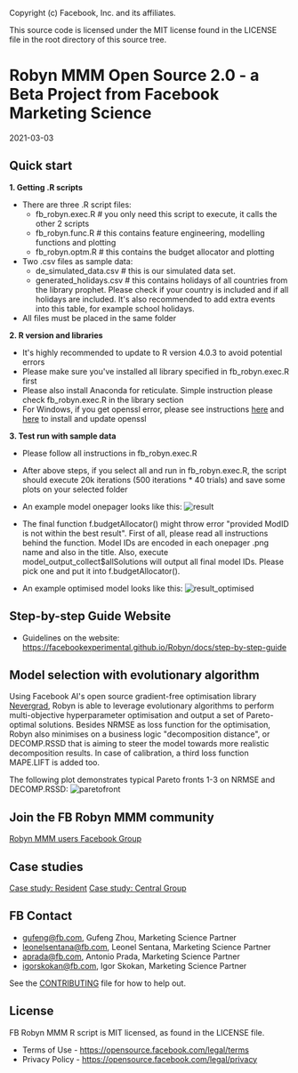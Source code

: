 Copyright (c) Facebook, Inc. and its affiliates.

This source code is licensed under the MIT license found in the
LICENSE file in the root directory of this source tree.

# Robyn MMM Open Source 2.0 - a Beta Project from Facebook Marketing Science 

2021-03-03

## Quick start

**1. Getting .R scripts**
  * There are three .R script files:
    - fb_robyn.exec.R # you only need this script to execute, it calls the
      other 2 scripts
    - fb_robyn.func.R # this contains feature engineering, modelling functions and plotting
    - fb_robyn.optm.R # this contains the budget allocator and plotting
  * Two .csv files as sample data:
    - de_simulated_data.csv # this is our simulated data set. 
    - generated_holidays.csv # this contains holidays of all countries from the library prophet. Please check if your country is included and if all holidays are included. It's also recommended to add extra events into this table, for example school holidays.
  * All files must be placed in the same folder

**2. R version and libraries**
  * It's highly recommended to update to R version 4.0.3 to avoid potential errors
  * Please make sure you've installed all library specified in fb_robyn.exec.R first
  * Please also install Anaconda for reticulate. Simple instruction please check fb_robyn.exec.R in the library section
  * For Windows, if you get openssl error, please see instructions [here](https://stackoverflow.com/questions/54558389/how-to-solve-this-error-while-installing-python-packages-in-rstudio/54566647) and [here](https://dev.to/danilovieira/installing-openssl-on-windows-and-adding-to-path-3mbf) to install and update openssl

**3. Test run with sample data**
  * Please follow all instructions in fb_robyn.exec.R
  * After above steps, if you select all and run in fb_robyn.exec.R, the script should execute 20k iterations (500 iterations * 40 trials) and save some plots on your selected folder
  * An example model onepager looks like this:
![result](https://user-images.githubusercontent.com/14415136/116684824-c12a1c00-a9b1-11eb-84d5-b28680796999.png)

  * The final function f.budgetAllocator() might throw error "provided ModID is not within the best result". First of all, please read all instructions behind the function. Model IDs are encoded in each onepager .png name and also in the title. Also, execute model_output_collect$allSolutions will output all final model IDs. Please pick one and put it into f.budgetAllocator(). 
  * An example optimised model looks like this:
![result_optimised](https://user-images.githubusercontent.com/14415136/110111552-ceab9700-7db0-11eb-84b5-9f105c49b09b.png)


## Step-by-step Guide Website

* Guidelines on the website: https://facebookexperimental.github.io/Robyn/docs/step-by-step-guide

## Model selection with evolutionary algorithm

Using Facebook AI's open source gradient-free optimisation library [Nevergrad](https://facebookresearch.github.io/nevergrad/), Robyn is able to leverage evolutionary algorithms to perform multi-objective hyperparameter optimisation and output a set of Pareto-optimal solutions. Besides NRMSE as loss function for the optimisation, Robyn also minimises on a business logic "decomposition distance", or DECOMP.RSSD that is aiming to steer the model towards more realistic decomposition results. In case of calibration, a third loss function MAPE.LIFT is added too.

The following plot demonstrates typical Pareto fronts 1-3 on NRMSE and DECOMP.RSSD:
![paretofront](https://user-images.githubusercontent.com/14415136/110000483-a3269f00-7d13-11eb-85de-0bae918f4f5c.png)


## Join the FB Robyn MMM community
[Robyn MMM users Facebook Group](https://www.facebook.com/groups/954715125296621)

## Case studies
[Case study: Resident](https://www.facebook.com/business/success/resident)
[Case study: Central Group](https://www.facebook.com/business/success/central-retail-corporation)


## FB Contact

* gufeng@fb.com, Gufeng Zhou, Marketing Science Partner
* leonelsentana@fb.com, Leonel Sentana, Marketing Science Partner
* aprada@fb.com, Antonio Prada, Marketing Science Partner
* igorskokan@fb.com, Igor Skokan, Marketing Science Partner

See the [CONTRIBUTING](CONTRIBUTING.md) file for how to help out.

## License

FB Robyn MMM R script is MIT licensed, as found in the LICENSE file.

- Terms of Use - https://opensource.facebook.com/legal/terms 
- Privacy Policy - https://opensource.facebook.com/legal/privacy
